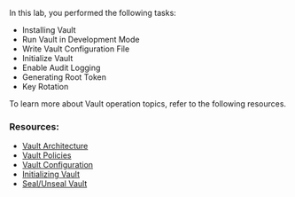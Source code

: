 In this lab, you performed the following tasks:

- Installing Vault
- Run Vault in Development Mode
- Write Vault Configuration File
- Initialize Vault
- Enable Audit Logging
- Generating Root Token
- Key Rotation

To learn more about Vault operation topics, refer to the following resources.

### Resources:

- [Vault Architecture](https://www.vaultproject.io/docs/internals/architecture.html)
- [Vault Policies](https://www.vaultproject.io/docs/concepts/policies.html)
- [Vault Configuration](https://www.vaultproject.io/docs/configuration/index.html)
- [Initializing Vault](https://learn.hashicorp.com/vault/getting-started/deploy#initializing-the-vault)
- [Seal/Unseal Vault](https://learn.hashicorp.com/vault/getting-started/deploy#seal-unseal)
